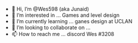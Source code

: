 - 👋 Hi, I’m @Wes598 (aka Junaid)
- 👀 I’m interested in ... Games and level design
- 🌱 I’m currently learning ... ganes design at UCLAN
- 💞️ I’m looking to collaborate on ...
- 📫 How to reach me ... discord Wes #3208

<!---
Wes598/Wes598 is a ✨ special ✨ repository because its `README.md` (this file) appears on your GitHub profile.
You can click the Preview link to take a look at your changes.
--->
